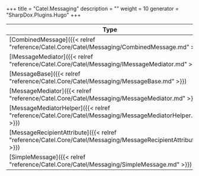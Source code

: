 

+++
title = "Catel.Messaging" 
description = ""
weight = 10
generator = "SharpDox.Plugins.Hugo"
+++

Type|Description
---|---
[CombinedMessage]({{< relref "reference/Catel.Core/Catel/Messaging/CombinedMessage.md" >}})| 
[IMessageMediator]({{< relref "reference/Catel.Core/Catel/Messaging/IMessageMediator.md" >}})| 
[MessageBase]({{< relref "reference/Catel.Core/Catel/Messaging/MessageBase.md" >}})| 
[MessageMediator]({{< relref "reference/Catel.Core/Catel/Messaging/MessageMediator.md" >}})| 
[MessageMediatorHelper]({{< relref "reference/Catel.Core/Catel/Messaging/MessageMediatorHelper.md" >}})| 
[MessageRecipientAttribute]({{< relref "reference/Catel.Core/Catel/Messaging/MessageRecipientAttribute.md" >}})| 
[SimpleMessage]({{< relref "reference/Catel.Core/Catel/Messaging/SimpleMessage.md" >}})| 

